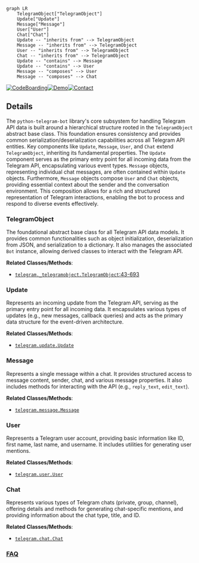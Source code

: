 ```mermaid
graph LR
    TelegramObject["TelegramObject"]
    Update["Update"]
    Message["Message"]
    User["User"]
    Chat["Chat"]
    Update -- "inherits from" --> TelegramObject
    Message -- "inherits from" --> TelegramObject
    User -- "inherits from" --> TelegramObject
    Chat -- "inherits from" --> TelegramObject
    Update -- "contains" --> Message
    Update -- "contains" --> User
    Message -- "composes" --> User
    Message -- "composes" --> Chat
```

[![CodeBoarding](https://img.shields.io/badge/Generated%20by-CodeBoarding-9cf?style=flat-square)](https://github.com/CodeBoarding/CodeBoarding)[![Demo](https://img.shields.io/badge/Try%20our-Demo-blue?style=flat-square)](https://www.codeboarding.org/demo)[![Contact](https://img.shields.io/badge/Contact%20us%20-%20contact@codeboarding.org-lightgrey?style=flat-square)](mailto:contact@codeboarding.org)

## Details

The `python-telegram-bot` library's core subsystem for handling Telegram API data is built around a hierarchical structure rooted in the `TelegramObject` abstract base class. This foundation ensures consistency and provides common serialization/deserialization capabilities across all Telegram API entities. Key components like `Update`, `Message`, `User`, and `Chat` extend `TelegramObject`, inheriting its fundamental properties. The `Update` component serves as the primary entry point for all incoming data from the Telegram API, encapsulating various event types. `Message` objects, representing individual chat messages, are often contained within `Update` objects. Furthermore, `Message` objects compose `User` and `Chat` objects, providing essential context about the sender and the conversation environment. This composition allows for a rich and structured representation of Telegram interactions, enabling the bot to process and respond to diverse events effectively.

### TelegramObject
The foundational abstract base class for all Telegram API data models. It provides common functionalities such as object initialization, deserialization from JSON, and serialization to a dictionary. It also manages the associated `Bot` instance, allowing derived classes to interact with the Telegram API.


**Related Classes/Methods**:

- <a href="https://github.com/python-telegram-bot/python-telegram-bot/blob/master/src/telegram/_telegramobject.py#L43-L693" target="_blank" rel="noopener noreferrer">`telegram._telegramobject.TelegramObject`:43-693</a>


### Update
Represents an incoming update from the Telegram API, serving as the primary entry point for all incoming data. It encapsulates various types of updates (e.g., new messages, callback queries) and acts as the primary data structure for the event-driven architecture.


**Related Classes/Methods**:

- <a href="https://github.com/python-telegram-bot/python-telegram-bot/blob/master/src/telegram/update.py" target="_blank" rel="noopener noreferrer">`telegram.update.Update`</a>


### Message
Represents a single message within a chat. It provides structured access to message content, sender, chat, and various message properties. It also includes methods for interacting with the API (e.g., `reply_text`, `edit_text`).


**Related Classes/Methods**:

- <a href="https://github.com/python-telegram-bot/python-telegram-bot/blob/master/src/telegram/message.py" target="_blank" rel="noopener noreferrer">`telegram.message.Message`</a>


### User
Represents a Telegram user account, providing basic information like ID, first name, last name, and username. It includes utilities for generating user mentions.


**Related Classes/Methods**:

- <a href="https://github.com/python-telegram-bot/python-telegram-bot/blob/master/src/telegram/user.py" target="_blank" rel="noopener noreferrer">`telegram.user.User`</a>


### Chat
Represents various types of Telegram chats (private, group, channel), offering details and methods for generating chat-specific mentions, and providing information about the chat type, title, and ID.


**Related Classes/Methods**:

- <a href="https://github.com/python-telegram-bot/python-telegram-bot/blob/master/src/telegram/chat.py" target="_blank" rel="noopener noreferrer">`telegram.chat.Chat`</a>




### [FAQ](https://github.com/CodeBoarding/GeneratedOnBoardings/tree/main?tab=readme-ov-file#faq)